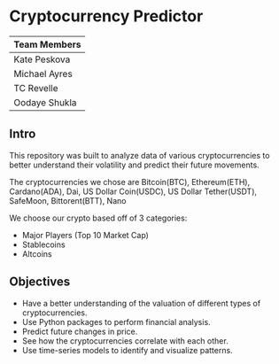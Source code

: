 # Cryptocurrency Predictor

|Team Members|
|-|
|Kate Peskova|
|Michael Ayres|
|TC Revelle|
|Oodaye Shukla|

## Intro
This repository was built to analyze data of various cryptocurrencies to better understand their volatility and predict their future movements.

The cryptocurrencies we chose are Bitcoin(BTC), Ethereum(ETH), Cardano(ADA), Dai, US Dollar Coin(USDC), US Dollar Tether(USDT), SafeMoon, Bittorent(BTT), Nano

We choose our crypto based off of 3 categories:

* Major Players (Top 10 Market Cap)
* Stablecoins
* Altcoins 

## Objectives

* Have a better understanding of the valuation of different types of cryptocurrencies.
* Use Python packages to perform financial analysis.
* Predict future changes in price.
* See how the cryptocurrencies correlate with each other.
* Use time-series models to identify and visualize patterns.